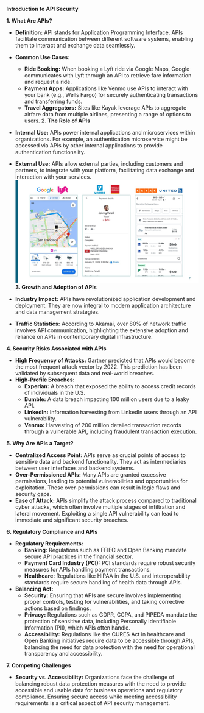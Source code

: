 
**Introduction to API Security**

**1. What Are APIs?**

- **Definition:** API stands for Application Programming Interface. APIs facilitate communication between different software systems, enabling them to interact and exchange data seamlessly.
- **Common Use Cases:**
  - **Ride Booking:** When booking a Lyft ride via Google Maps, Google communicates with Lyft through an API to retrieve fare information and request a ride.
  - **Payment Apps:** Applications like Venmo use APIs to interact with your bank (e.g., Wells Fargo) for securely authenticating transactions and transferring funds.
  - **Travel Aggregators:** Sites like Kayak leverage APIs to aggregate airfare data from multiple airlines, presenting a range of options to users.
**2. The Role of APIs**
- **Internal Use:** APIs power internal applications and microservices within organizations. For example, an authentication microservice might be accessed via APIs by other internal applications to provide authentication functionality.
- **External Use:** APIs allow external parties, including customers and partners, to integrate with your platform, facilitating data exchange and interaction with your services.
![](/API%20Security%20Fundamentals/images/f18fad-4a7e-a0bf-cad4-d2c6c818b3b7_6.jpg)
**3. Growth and Adoption of APIs**

- **Industry Impact:** APIs have revolutionized application development and deployment. They are now integral to modern application architecture and data management strategies.
- **Traffic Statistics:** According to Akamai, over 80% of network traffic involves API communication, highlighting the extensive adoption and reliance on APIs in contemporary digital infrastructure.

**4. Security Risks Associated with APIs**

- **High Frequency of Attacks:** Gartner predicted that APIs would become the most frequent attack vector by 2022. This prediction has been validated by subsequent data and real-world breaches.
- **High-Profile Breaches:**
  - **Experian:** A breach that exposed the ability to access credit records of individuals in the U.S.
  - **Bumble:** A data breach impacting 100 million users due to a leaky API.
  - **LinkedIn:** Information harvesting from LinkedIn users through an API vulnerability.
  - **Venmo:** Harvesting of 200 million detailed transaction records through a vulnerable API, including fraudulent transaction execution.

**5. Why Are APIs a Target?**

- **Centralized Access Point:** APIs serve as crucial points of access to sensitive data and backend functionality. They act as intermediaries between user interfaces and backend systems.
- **Over-Permissioned APIs:** Many APIs are granted excessive permissions, leading to potential vulnerabilities and opportunities for exploitation. These over-permissions can result in logic flaws and security gaps.
- **Ease of Attack:** APIs simplify the attack process compared to traditional cyber attacks, which often involve multiple stages of infiltration and lateral movement. Exploiting a single API vulnerability can lead to immediate and significant security breaches.

**6. Regulatory Compliance and APIs**

- **Regulatory Requirements:**
  - **Banking:** Regulations such as FFIEC and Open Banking mandate secure API practices in the financial sector.
  - **Payment Card Industry (PCI):** PCI standards require robust security measures for APIs handling payment transactions.
  - **Healthcare:** Regulations like HIPAA in the U.S. and interoperability standards require secure handling of health data through APIs.
- **Balancing Act:**
  - **Security:** Ensuring that APIs are secure involves implementing proper controls, testing for vulnerabilities, and taking corrective actions based on findings.
  - **Privacy:** Regulations such as GDPR, CCPA, and PIPEDA mandate the protection of sensitive data, including Personally Identifiable Information (PII), which APIs often handle.
  - **Accessibility:** Regulations like the CURES Act in healthcare and Open Banking initiatives require data to be accessible through APIs, balancing the need for data protection with the need for operational transparency and accessibility.

**7. Competing Challenges**

- **Security vs. Accessibility:** Organizations face the challenge of balancing robust data protection measures with the need to provide accessible and usable data for business operations and regulatory compliance. Ensuring secure access while meeting accessibility requirements is a critical aspect of API security management.